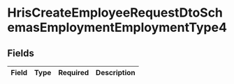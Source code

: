 # HrisCreateEmployeeRequestDtoSchemasEmploymentEmploymentType4


## Fields

| Field       | Type        | Required    | Description |
| ----------- | ----------- | ----------- | ----------- |